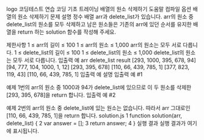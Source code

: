 logo
코딩테스트 연습
코딩 기초 트레이닝
배열의 원소 삭제하기
도움말
컴파일 옵션
배열의 원소 삭제하기
문제 설명
정수 배열 arr과 delete_list가 있습니다. arr의 원소 중 delete_list의 원소를 모두 삭제하고 남은 원소들은 기존의 arr에 있던 순서를 유지한 배열을 return 하는 solution 함수를 작성해 주세요.

제한사항
1 ≤ arr의 길이 ≤ 100
1 ≤ arr의 원소 ≤ 1,000
arr의 원소는 모두 서로 다릅니다.
1 ≤ delete_list의 길이 ≤ 100
1 ≤ delete_list의 원소 ≤ 1,000
delete_list의 원소는 모두 서로 다릅니다.
입출력 예
arr	delete_list	result
[293, 1000, 395, 678, 94]	[94, 777, 104, 1000, 1, 12]	[293, 395, 678]
[110, 66, 439, 785, 1]	[377, 823, 119, 43]	[110, 66, 439, 785, 1]
입출력 예 설명
입출력 예 #1

예제 1번의 arr의 원소 중 1000과 94가 delete_list에 있으므로 이 두 원소를 삭제한 [293, 395, 678]을 return 합니다.
입출력 예 #2

예제 2번의 arr의 원소 중 delete_list에 있는 원소는 없습니다. 따라서 arr 그대로인 [110, 66, 439, 785, 1]을 return 합니다.
solution.js
1
function solution(arr, delete_list) {
2
    var answer = [];
3
    return answer;
4
}
실행 결과
실행 결과가 여기에 표시됩니다.